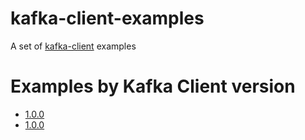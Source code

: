 # kafka-client-examples

A set of [kafka-client][1] examples 

[1]: https://github.com/mageddo-projects/kafka-client

# Examples by Kafka Client version

* [1.0.0](https://github.com/mageddo-projects/kafka-client-examples/tree/v1.0.0)
* [1.0.0](https://github.com/mageddo-projects/kafka-client-examples/tree/v2.0.0)
